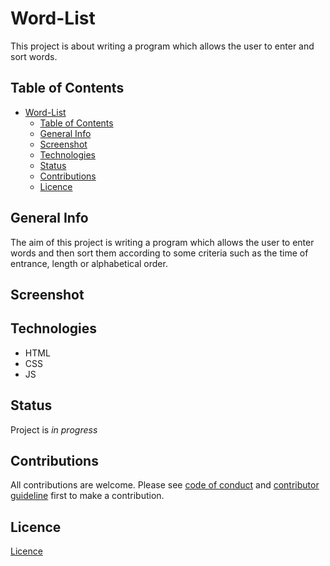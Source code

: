 # Word-List

This project is about writing a program which allows the user to enter and sort words.

## Table of Contents

- [Word-List](#word-list)
  - [Table of Contents](#table-of-contents)
  - [General Info](#general-info)
  - [Screenshot](#screenshot)
  - [Technologies](#technologies)
  - [Status](#status)
  - [Contributions](#contributions)
  - [Licence](#licence)

## General Info

The aim of this project is writing a program which allows the user
to enter words and then sort them according to some criteria such as the time of entrance, length or alphabetical order.

## Screenshot

## Technologies

- HTML
- CSS
- JS

## Status

Project is _in progress_

## Contributions

All contributions are welcome. Please see [code of conduct](./public/code-of-conduct.md) and [contributor guideline](./public/contributor-guideline) first to make a contribution.

## Licence

[Licence](https://github.com/Fatihayoz/word-list/blob/master/LICENSE)
